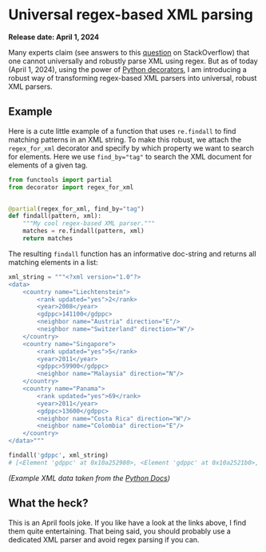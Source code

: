 # Universal regex-based XML parsing
**Release date: April 1, 2024**

Many experts claim (see answers to this [question](https://stackoverflow.com/questions/1732348/regex-match-open-tags-except-xhtml-self-contained-tags) on StackOverflow) that one cannot universally and robustly parse XML using regex.
But as of today (April 1, 2024), using the power of [Python decorators](https://www.youtube.com/watch?v=sEAz0kIRuVA), I am introducing a robust
way of transforming regex-based XML parsers into universal, robust XML parsers.

## Example
Here is a cute little example of a function that uses `re.findall` to find matching patterns
in an XML string.
To make this robust, we attach the `regex_for_xml` decorator and specify by which property we want to
search for elements.
Here we use `find_by="tag"` to search the XML document for elements of a given tag.

```Python
from functools import partial
from decorator import regex_for_xml


@partial(regex_for_xml, find_by="tag")
def findall(pattern, xml):
    """My cool regex-based XML parser."""
    matches = re.findall(pattern, xml)
    return matches
```

The resulting `findall` function has an informative doc-string and returns all matching elements in a list:

```Python
xml_string = """<?xml version="1.0"?>
<data>
    <country name="Liechtenstein">
        <rank updated="yes">2</rank>
        <year>2008</year>
        <gdppc>141100</gdppc>
        <neighbor name="Austria" direction="E"/>
        <neighbor name="Switzerland" direction="W"/>
    </country>
    <country name="Singapore">
        <rank updated="yes">5</rank>
        <year>2011</year>
        <gdppc>59900</gdppc>
        <neighbor name="Malaysia" direction="N"/>
    </country>
    <country name="Panama">
        <rank updated="yes">69</rank>
        <year>2011</year>
        <gdppc>13600</gdppc>
        <neighbor name="Costa Rica" direction="W"/>
        <neighbor name="Colombia" direction="E"/>
    </country>
</data>"""

findall('gdppc', xml_string)
# [<Element 'gdppc' at 0x10a252980>, <Element 'gdppc' at 0x10a2521b0>, <Element 'gdppc' at 0x10a253ba0>]
```
_(Example XML data taken from the [Python Docs](https://docs.python.org/3/library/xml.etree.elementtree.html))_

## What the heck?
This is an April fools joke. If you like have a look at the links above, I find them quite entertaining.
That being said, you should probably use a dedicated XML parser and avoid regex parsing if you can.
